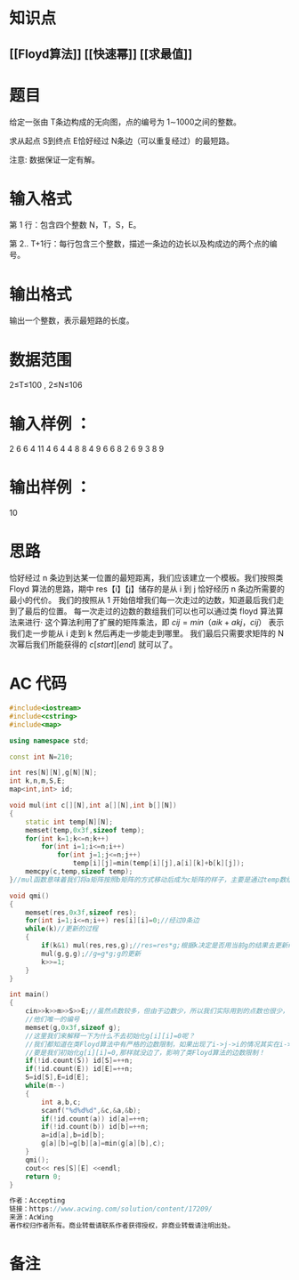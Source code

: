 # 知识点
  ## [[Floyd算法]] [[快速幂]] [[求最值]]
# 题目
 给定一张由 T条边构成的无向图，点的编号为 1∼1000之间的整数。

求从起点 S到终点 E恰好经过 N条边（可以重复经过）的最短路。

注意: 数据保证一定有解。

# 输入格式
第 1 行：包含四个整数 N，T，S，E。

第 2.. T+1行：每行包含三个整数，描述一条边的边长以及构成边的两个点的编号。

# 输出格式
输出一个整数，表示最短路的长度。

# 数据范围
2≤T≤100
,
2≤N≤106
# 输入样例 ：
2 6 6 4
11 4 6
4 4 8
8 4 9
6 6 8
2 6 9
3 8 9
# 输出样例 ：
10

# 思路
 恰好经过 n 条边到达某一位置的最短距离，我们应该建立一个模板。我们按照类 Floyd 算法的思路，期中 res【i】【j】储存的是从 i 到 j 恰好经历 n 条边所需要的最小的代价。
 我们的按照从 1 开始倍增我们每一次走过的边数，知道最后我们走到了最后的位置。
 每一次走过的边数的数组我们可以也可以通过类 floyd 算法算法来进行·
 这个算法利用了扩展的矩阵乘法，即 $cij = min（aik+akj，cij）$ 表示我们走一步能从 i 走到 k 然后再走一步能走到哪里。
 我们最后只需要求矩阵的 N 次幂后我们所能获得的 $c[start][end]$ 就可以了。
# AC 代码
```cpp
#include<iostream>
#include<cstring>
#include<map>

using namespace std;

const int N=210;

int res[N][N],g[N][N];
int k,n,m,S,E;
map<int,int> id;

void mul(int c[][N],int a[][N],int b[][N])
{
    static int temp[N][N];
    memset(temp,0x3f,sizeof temp);
    for(int k=1;k<=n;k++)
        for(int i=1;i<=n;i++)
            for(int j=1;j<=n;j++)
                temp[i][j]=min(temp[i][j],a[i][k]+b[k][j]);
    memcpy(c,temp,sizeof temp);
}//mul函数意味着我们将a矩阵按照b矩阵的方式移动后成为c矩阵的样子，主要是通过temp数组来限制了我们每一次走的次数是恒定的，才使得floyd算法有了统计边数的能力。

void qmi()
{
    memset(res,0x3f,sizeof res);
    for(int i=1;i<=n;i++) res[i][i]=0;//经过0条边
    while(k)//更新的过程
    {
        if(k&1) mul(res,res,g);//res=res*g;根据k决定是否用当前g的结果去更新res
        mul(g,g,g);//g=g*g;g的更新
        k>>=1;
    }
}

int main()
{
    cin>>k>>m>>S>>E;//虽然点数较多，但由于边数少，所以我们实际用到的点数也很少，可以使用map来离散化来赋予
    //他们唯一的编号
    memset(g,0x3f,sizeof g);
    //这里我们来解释一下为什么不去初始化g[i][i]=0呢？
    //我们都知道在类Floyd算法中有严格的边数限制，如果出现了i->j->i的情况其实在i->i中我们是有2条边的
    //要是我们初始化g[i][i]=0,那样就没边了，影响了类Floyd算法的边数限制！
    if(!id.count(S)) id[S]=++n;
    if(!id.count(E)) id[E]=++n;
    S=id[S],E=id[E];
    while(m--)
    {
        int a,b,c;
        scanf("%d%d%d",&c,&a,&b);
        if(!id.count(a)) id[a]=++n;
        if(!id.count(b)) id[b]=++n;
        a=id[a],b=id[b];
        g[a][b]=g[b][a]=min(g[a][b],c);
    }
    qmi();
    cout<< res[S][E] <<endl;
    return 0;
}

作者：Accepting
链接：https://www.acwing.com/solution/content/17209/
来源：AcWing
著作权归作者所有。商业转载请联系作者获得授权，非商业转载请注明出处。
```
# 备注
